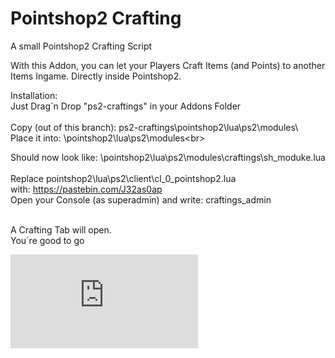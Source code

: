 # Pointshop2 Crafting
A small Pointshop2 Crafting Script

With this Addon, you can let your Players Craft Items (and Points) to another Items Ingame. Directly inside Pointshop2.

Installation:<br>
Just Drag´n Drop "ps2-craftings" in your Addons Folder<br>
<br>
Copy (out of this branch):
ps2-craftings\pointshop2\lua\ps2\modules\ <br>
Place it into: \pointshop2\lua\ps2\modules\<br>

Should now look like: \pointshop2\lua\ps2\modules\craftings\sh_moduke.lua<br><br>
Replace pointshop2\lua\ps2\client\cl_0_pointshop2.lua<br>
with: https://pastebin.com/J32as0ap <br>
Open your Console (as superadmin) and write: craftings_admin<br>

<br>
A Crafting Tab will open. 
<br>You´re good to go

![image](https://forum.instinkt-servers.net/index.php?attachment/1398-20190216003449-1-jpg)
